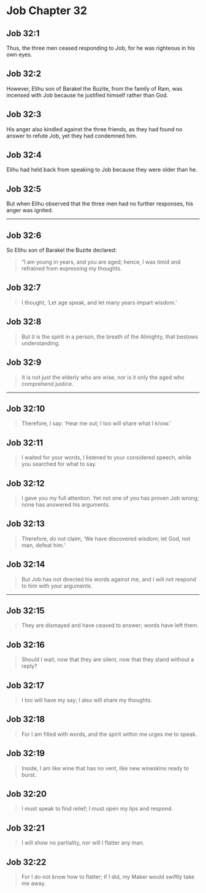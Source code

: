 # Job Chapter 32

## Job 32:1

Thus, the three men ceased responding to Job, for he was righteous in his own eyes.

## Job 32:2

However, Elihu son of Barakel the Buzite, from the family of Ram, was incensed with Job because he justified himself rather than God.

## Job 32:3

His anger also kindled against the three friends, as they had found no answer to refute Job, yet they had condemned him.

## Job 32:4

Elihu had held back from speaking to Job because they were older than he.

## Job 32:5

But when Elihu observed that the three men had no further responses, his anger was ignited.

---

## Job 32:6

So Elihu son of Barakel the Buzite declared:

> “I am young in years, and you are aged;
> hence, I was timid and refrained from expressing my thoughts.

## Job 32:7

> I thought, ‘Let age speak,
> and let many years impart wisdom.’

## Job 32:8

> But it is the spirit in a person,
> the breath of the Almighty, that bestows understanding.

## Job 32:9

> It is not just the elderly who are wise,
> nor is it only the aged who comprehend justice.

---

## Job 32:10

> Therefore, I say: ‘Hear me out;
> I too will share what I know.’

## Job 32:11

> I waited for your words,
> I listened to your considered speech,
> while you searched for what to say.

## Job 32:12

> I gave you my full attention.
> Yet not one of you has proven Job wrong;
> none has answered his arguments.

## Job 32:13

> Therefore, do not claim, ‘We have discovered wisdom;
> let God, not man, defeat him.’

## Job 32:14

> But Job has not directed his words against me,
> and I will not respond to him with your arguments.

---

## Job 32:15

> They are dismayed and have ceased to answer;
> words have left them.

## Job 32:16

> Should I wait, now that they are silent,
> now that they stand without a reply?

## Job 32:17

> I too will have my say;
> I also will share my thoughts.

## Job 32:18

> For I am filled with words,
> and the spirit within me urges me to speak.

## Job 32:19

> Inside, I am like wine that has no vent,
> like new wineskins ready to burst.

## Job 32:20

> I must speak to find relief;
> I must open my lips and respond.

## Job 32:21

> I will show no partiality,
> nor will I flatter any man.

## Job 32:22

> For I do not know how to flatter;
> if I did, my Maker would swiftly take me away.
